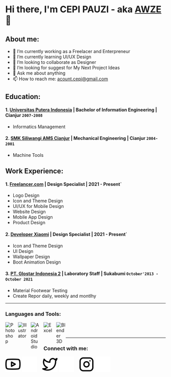 # Hi there, I'm CEPI PAUZI - aka [AWZE](https://twitter.com/awzedesign)👋
## About me:
- 🔭 I’m currently working as a Freelacer and Enterpreneur
- 🌱 I’m currently learning UI/UX Design
- 👯 I’m looking to collaborate as Designer
- 🤔 I’m looking for suggest for My Next Project Ideas
- 💬 Ask me about anything
- 📫 How to reach me: acount.cepi@gmail.com

## Education:

#### 1. [Universitas Putera Indonesia](https://www.unpi-cianjur.ac.id/) | Bachelor of Information Engineering | Cianjur `2007-2008`
   - Informatics Management

#### 2. [SMK Siliwangi AMS Cianjur]() | Mechanical Engineering | Cianjur `2004-2001`
   - Machine Tools

## Work Experience:
#### 1. [Freelancer.com](https://www.freelancer.com/) | Design Specialist | 2021 - Present`
   - Logo Design
   - Icon and Theme Design
   - UI/UX for Mobile Design
   - Website Design
   - Mobile App Design
   - Product Design

#### 2. [Developer Xiaomi](https://in.zhuti.designer.intl.xiaomi.com/) | Design Specialist | 2021 - Present`
   - Icon and Theme Design
   - UI Design
   - Wallpaper Design
   - Boot Animation Design

#### 3. [PT. Glostar Indonesia 2](https://www.pouchen.com/) | Laboratory Staff | Sukabumi `October'2013 - October 2021`
   - Material Footwear Testing
   - Create Repor daily, weekly and montlhy
---

### Languages and Tools:

[<img align="left" alt="Photoshop" width="30px" src="https://upload.wikimedia.org/wikipedia/commons/thumb/a/af/Adobe_Photoshop_CC_icon.svg/1051px-Adobe_Photoshop_CC_icon.svg.png" style="padding-right:10px;" />][webdev]
[<img align="left" alt="Illustrator" width="30px" src="https://upload.wikimedia.org/wikipedia/commons/f/fb/Adobe_Illustrator_CC_icon.svg" style="padding-right:10px;" />][webdev]
[<img align="left" alt="Android Studio" width="30px" src="https://upload.wikimedia.org/wikipedia/commons/thumb/c/c1/Android_Studio_icon_%282023%29.svg/1024px-Android_Studio_icon_%282023%29.svg.png" style="padding-right:10px;" />][webdev]
[<img align="left" alt="Excel" width="30px" src="https://is2-ssl.mzstatic.com/image/thumb/Purple126/v4/a8/fd/5a/a8fd5a84-c6f1-355f-3b9f-6e86598efaa3/XCEL.png/1200x630bb.png" style="padding-right:10px;" />][webdev]
[<img align="left" alt="Blender 3D" width="30px" src="https://w7.pngwing.com/pngs/414/62/png-transparent-blender-hd-logo-thumbnail.png" style="padding-right:0px;" />][webdev]

<br />
<br />

---
### Connect with me:

[![website](./img/youtube-light.svg)](https://www.youtube.com/channel/QQRf7m0PB0HQiSGI#gh-light-mode-only)
[![website](./img/youtube-dark.svg)](https://www.youtube.com/channel/QQRf7m0PB0HQiSGI#gh-dark-mode-only)
&nbsp;&nbsp;
[![website](./img/twitter-light.svg)](https://twitter.com/awzedesign#gh-light-mode-only)
[![website](./img/twitter-dark.svg)](https://twitter.com/awzedesign#gh-dark-mode-only)
&nbsp;&nbsp;
[![website](./img/instagram-light.svg)](https://instagram.com/floydaxca#gh-light-mode-only)
[![website](./img/instagram-dark.svg)](https://instagram.com/floydaxca#gh-dark-mode-only)



[webdev]: https://github.com/cepipauzi/cepipauzi
